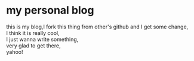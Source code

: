 # my personal blog
this is my blog,I fork this thing from other's github and I get some change,  
I think it is really cool,  
I just wanna write something,  
very glad to get there,  
yahoo!
